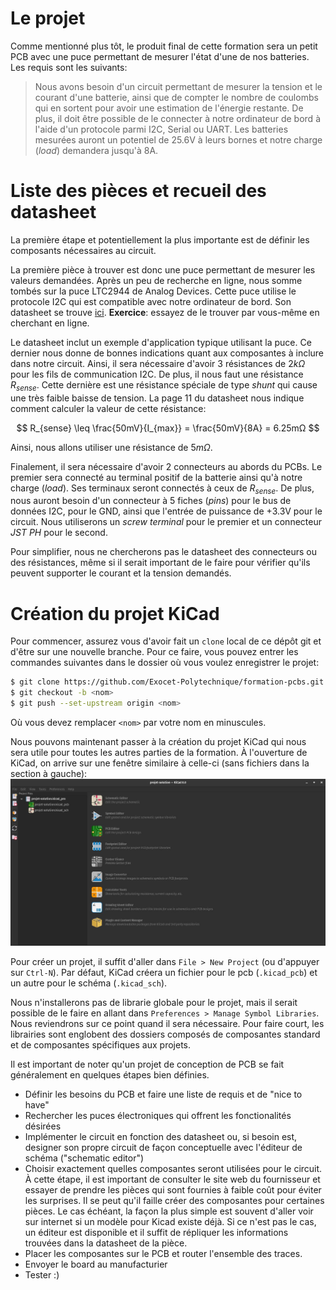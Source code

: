 # Le projet
Comme mentionné plus tôt, le produit final de cette formation sera un petit PCB avec une puce
permettant de mesurer l'état d'une de nos batteries. Les requis sont les suivants:
> Nous avons besoin d'un circuit permettant de mesurer la tension et le courant d'une batterie,
> ainsi que de compter le nombre de coulombs qui en sortent pour avoir une estimation de l'énergie
> restante. De plus, il doit être possible de le connecter à notre ordinateur de bord à l'aide d'un
> protocole parmi I2C, Serial ou UART. Les batteries mesurées auront un potentiel de 25.6V à leurs
> bornes et notre charge (*load*) demandera jusqu'à 8A.

# Liste des pièces et recueil des datasheet
La première étape et potentiellement la plus importante est de définir les composants nécessaires
au circuit.

La première pièce à trouver est donc une puce permettant de mesurer les valeurs demandées. Après un
peu de recherche en ligne, nous somme tombés sur la puce LTC2944 de Analog Devices. Cette puce
utilise le protocole I2C qui est compatible avec notre ordinateur de bord. Son datasheet se trouve
[ici](https://polymtlca0.sharepoint.com/:b:/r/sites/Exocet/Shared%20Documents/General/EMBARQU%C3%89%20+%20%C3%89LECTRIQUE/DATASHEETS/PCB%20Components/Battery%20Gauge%20-%20LTC2944/2944fa.pdf?csf=1&web=1&e=CUk02e).
**Exercice**: essayez de le trouver par vous-même en cherchant en ligne.

Le datasheet inclut un exemple d'application typique utilisant la puce. Ce dernier nous donne de
bonnes indications quant aux composantes à inclure dans notre circuit. Ainsi, il sera nécessaire
d'avoir 3 résistances de $2kΩ$ pour les fils de communication I2C. De plus, il nous faut une
résistance $R_{sense}$. Cette dernière est une résistance spéciale de type *shunt* qui cause une
très faible baisse de tension. La page 11 du datasheet nous indique comment calculer la valeur de
cette résistance:

$$
R_{sense} \leq \frac{50mV}{I_{max}} = \frac{50mV}{8A} = 6.25mΩ
$$

Ainsi, nous allons utiliser une résistance de $5mΩ$.

Finalement, il sera nécessaire d'avoir 2 connecteurs au abords du PCBs. Le premier sera connecté au
terminal positif de la batterie ainsi qu'à notre charge (*load*). Ses terminaux seront connectés à
ceux de $R_{sense}$. De plus, nous auront besoin d'un connecteur à 5 fiches (*pins*) pour le bus de
données I2C, pour le GND, ainsi que l'entrée de puissance de +3.3V pour le circuit. Nous utiliserons
un *screw terminal* pour le premier et un connecteur *JST PH* pour le second.

Pour simplifier, nous ne chercherons pas le datasheet des connecteurs ou des résistances, même si il
serait important de le faire pour vérifier qu'ils peuvent supporter le courant et la tension
demandés.

# Création du projet KiCad
Pour commencer, assurez vous d'avoir fait un `clone` local de ce dépôt git et d'être sur une
nouvelle branche. Pour ce faire, vous pouvez entrer les commandes suivantes dans le dossier où vous
voulez enregistrer le projet:
```bash
$ git clone https://github.com/Exocet-Polytechnique/formation-pcbs.git
$ git checkout -b <nom>
$ git push --set-upstream origin <nom>
```
Où vous devez remplacer `<nom>` par votre nom en minuscules.

Nous pouvons maintenant passer à la création du projet KiCad qui nous sera utile pour toutes les
autres parties de la formation. À l'ouverture de KiCad, on arrive sur une fenêtre similaire à
celle-ci (sans fichiers dans la section à gauche):
![Ouverture KiCad](img/kicad_project_manager.jpg)

Pour créer un projet, il suffit d'aller dans `File > New Project` (ou d'appuyer sur `Ctrl-N`). Par
défaut, KiCad créera un fichier pour le pcb (`.kicad_pcb`) et un autre pour le schéma
(`.kicad_sch`).

Nous n'installerons pas de librarie globale pour le projet, mais il serait possible de le faire en
allant dans `Preferences > Manage Symbol Libraries`. Nous reviendrons sur ce point quand il sera
nécessaire. Pour faire court, les librairies sont englobent des dossiers composés de composantes standard 
et de composantes spécifiques aux projets. 

Il est important de noter qu'un projet de conception de PCB se fait généralement en quelques étapes bien définies. 
 - Définir les besoins du PCB et faire une liste de requis et de "nice to have"
 - Rechercher les puces électroniques qui offrent les fonctionalités désirées
 - Implémenter le circuit en fonction des datasheet ou, si besoin est, designer son propre circuit de façon conceptuelle avec l'éditeur de schéma ("schematic editor")
 - Choisir exactement quelles composantes seront utilisées pour le circuit. À cette étape, il est important de consulter le site web du fournisseur et essayer de prendre les pièces qui sont fournies à faible coût pour éviter les surprises. Il se peut qu'il faille créer des composantes pour certaines pièces. Le cas échéant, la façon la plus simple est souvent d'aller voir sur internet si un modèle pour Kicad existe déjà. Si ce n'est pas le cas, un éditeur est disponible et il suffit de répliquer les informations trouvées dans la datasheet de la pièce. 
 - Placer les composantes sur le PCB et router l'ensemble des traces.
 - Envoyer le board au manufacturier
 - Tester :)

